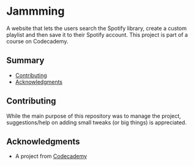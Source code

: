 # Jammming

A website that lets the users search the Spotify library,
create a custom playlist and then save it to their Spotify account.
This project is part of a course on Codecademy.

## Summary

  - [Contributing](#contributing)
  - [Acknowledgments](#acknowledgments)

## Contributing

While the main purpose of this repository was to manage the project,
suggestions/help on adding small tweaks (or big things) is appreciated.

## Acknowledgments

  - A project from [Codecademy](https://codecademy.com)
